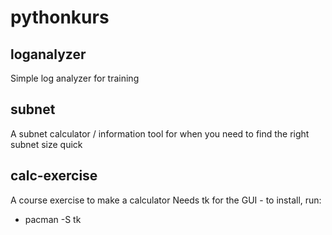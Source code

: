 # pythonkurs

## loganalyzer
Simple log analyzer for training

## subnet
A subnet calculator / information tool for when you need to find the right subnet size quick

## calc-exercise
A course exercise to make a calculator
Needs tk for the GUI - to install, run:
* pacman -S tk
